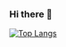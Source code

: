 ### Hi there 👋

[![Top Langs](https://github-readme-stats.vercel.app/api/top-langs/?username=akitaonrails&layout=compact&show_icons=true&hide_border=true&card_width=1080px&text_bold=true)](https://github.com/anuraghazra/github-readme-stats)
